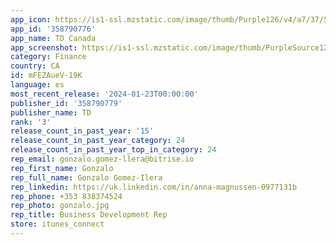 ```yaml
---
app_icon: https://is1-ssl.mzstatic.com/image/thumb/Purple126/v4/a7/37/5a/a7375af1-a9d8-279e-f2f5-cb4aa85a6cda/AppIcon-1x_U007emarketing-0-0-0-8-0-0-sRGB-85-220.png/1024x1024bb.png
app_id: '358790776'
app_name: TD Canada
app_screenshot: https://is1-ssl.mzstatic.com/image/thumb/PurpleSource126/v4/25/8d/d3/258dd38f-9c00-ffab-8002-4c2decda9aa5/2f124dd7-c62f-4f4c-8ae6-9951926dd34f_6.5iPhone-Welcome-EN.jpg/1242x2688bb.png
category: Finance
country: CA
id: mFEZAueV-19K
language: es
most_recent_release: '2024-01-23T00:00:00'
publisher_id: '358790779'
publisher_name: TD
rank: '3'
release_count_in_past_year: '15'
release_count_in_past_year_category: 24
release_count_in_past_year_top_in_category: 24
rep_email: gonzalo.gomez-llera@bitrise.io
rep_first_name: Gonzalo
rep_full_name: Gonzalo Gomez-Ilera
rep_linkedin: https://uk.linkedin.com/in/anna-magnussen-0977131b
rep_phone: +353 838374524
rep_photo: gonzalo.jpg
rep_title: Business Development Rep
store: itunes_connect
---
```

